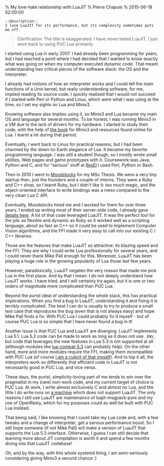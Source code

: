 % My love-hate relationship with LuaJIT
% Pierre Chapuis
% 2015-06-18 02:00:00

    ::description::
    I love LuaJIT for its performance, but its complexity sometimes puts me off.

> Clarification: The title is exaggerated. I have never hated LuaJIT, I just went back to using PUC Lua primarily.

I started using Lua in early 2007. I had already been programming for years, but I had reached a point where I had decided that I wanted to know exactly what was going on when my computer executed dynamic code. That meant understanding two critical pieces of the software stack: the OS and the interpreter.

I already had notions of how an interpreter works and I could tell the main functions of a Unix kernel, but really understanding software, for me, implied reading its source code. I quickly realized that I would not succeed if I started with Perl or Python and Linux, which were what I was using at the time, so I set my sights on Lua and Minix3.

Knowing software also implies using it, so Minix3 and Lua became my main OS and language for several months. To be honest, I was running Minix3 in a VM due to the lack of drivers for my hardware. I started to study their code, with the help of [the book](http://www.minix3.org/doc/#book) for Minix3 and resources found online for Lua. I learnt a lot during that period.

Eventually, I went back to Linux for practical reasons, but I had been charmed by the down-to-Earth elegance of Lua. It became my favorite programming language. I was still a student though, so I mostly wrote small utilities, Web pages and game prototypes with it. Coursework was Java, Python and C, and for "serious" stuff at [ResEl](http://resel.fr/) I used Perl, Python or Bash.

Then in 2010 I went to [Moodstocks](https://moodstocks.com/) for my MSc Thesis. We were a very tiny startup then, just the founders and a couple of interns. They were a Ruby and C++ shop, so I learnt Ruby, but I didn't like it: too much magic, and the object-oriented interface to write bindings was a mess compared to the very clean Lua C API.

Eventually, Moodstocks hired me and I worked for them for over three years. I ended up writing most of their server-side code, I already gave [details here](http://blog.separateconcerns.com/2013-06-20-three-years-proprietary-projects.html). A lot of that code leveraged LuaJIT. It was the perfect tool for the job: as flexible and dynamic as Ruby so it worked well as a scripting language, about as fast as C++ so it could be used to implement Computer Vision algorithms, and the FFI made it very easy to call into our existing C / C++ libraries.

Those are the features that make LuaJIT so attractive: its blazing speed and the FFI. They are why I could write Lua professionally for several years, and I could never thank Mike Pall enough for this. Moreover, LuaJIT has been playing a huge role in the growing popularity of Lua those last few years.

However, paradoxically, LuaJIT negates the very reason that made me pick Lua in the first place. And by that I mean: I do not deeply understand how LuaJIT works. I have tried, and I will certainly try again, but it is one or two orders of magnitude more complicated than PUC Lua.

Beyond the purist ideal of understanding the whole stack, this has practical implications. When you find a bug in LuaJIT, understanding it and fixing it is terribly complicated. The best I can do is usually to try to produce a small test case that reproduces the bug (even that is not always easy) and hope Mike Pall finds a fix. With PUC Lua I could probably fix it myself - but of course PUC Lua is so simple that I have never found a bug in it!

Another issue is that PUC Lua and LuaJIT are diverging. LuaJIT implements Lua 5.1. Lua 5.2 code can be made to work as long as it does not use `_ENV`, but code that leverages the new features in Lua 5.3 is not supported at all (although modules like [lua-compat-5.3](https://github.com/keplerproject/lua-compat-5.3) can probably help). On the other hand, more and more modules require the FFI, making them incompatible with PUC Lua (of course [I am a culprit of that myself](https://github.com/catwell/luajit-msgpack-pure)). And to top it all, the interpreters work so differently that efficient code in LuaJIT is not necessarily good in PUC Lua, and vice versa.

These days, the purist, simplicity-loving part of me tends to win over the pragmatist in my (rare) non-work code, and my current target of choice is PUC Lua. At work, I write almost exclusively C and almost no Lua, and the little I do write runs on [a machine](https://meetlima.com/) which does not support LuaJIT. The only reasons I still use LuaJIT are maintenance of luajit-msgpack-pure and my use of OpenResty, which for my purposes could as well be built with PUC Lua instead.

That being said, I like knowing that I could take my Lua code and, with a few tweaks and a change of interpreter, get a serious performance boost. So I still hope someone (if not Mike Pall) will make a version of LuaJIT that supports the Lua 5.3 interface. Otherwise, I guess I can still decide that learning more about JIT compilation is worth it and spend a few months diving into that LuaJIT codebase!

Oh, and by the way, with this whole systemd thing, I am semi-seriously considering giving Minix3 a second chance :)
